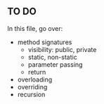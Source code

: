 ## TO DO

In this file, go over:
  * method signatures
    * visibility: public, private
    * static, non-static
    * parameter passing
    * return
  * overloading
  * overriding
  * recursion
